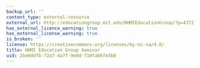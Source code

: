 ```yaml
---
backup_url: ''
content_type: external-resource
external_url: http://educationgroup.mit.edu/HHMIEducationGroup/?p=4372
has_external_licence_warning: true
has_external_license_warning: true
is_broken: ''
license: https://creativecommons.org/licenses/by-nc-sa/4.0/
title: HHMI Education Group Seminar
uid: 2be0ddfb-72a7-4a7f-9e0d-f10fab6fe3b8
---
```

